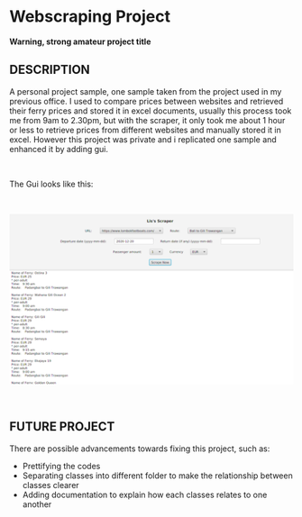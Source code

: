 # Webscraping Project
<strong>Warning, strong amateur project title</strong>
<h2>DESCRIPTION</h2>
<p> A personal project sample, one sample taken from the project used in my previous office. I used to compare prices between websites and retrieved their ferry prices and stored it in excel documents, usually this process took me from 9am to 2.30pm, but with the scraper, it only took me about 1 hour or less to retrieve prices from different websites and manually stored it in excel. However this project was private and i replicated one sample and enhanced it by adding gui.</p>
<br>
<p>The Gui looks like this:</p>
<br>

![myscraper](scraper.png)

<br>
<h2> FUTURE PROJECT </h2>
<p> There are possible advancements towards fixing this project, such as:</p>
<ul>
<li>Prettifying the codes</li>
<li>Separating classes into different folder to make the relationship between classes clearer</li>
<li>Adding documentation to explain how each classes relates to one another</li>
</ul>
